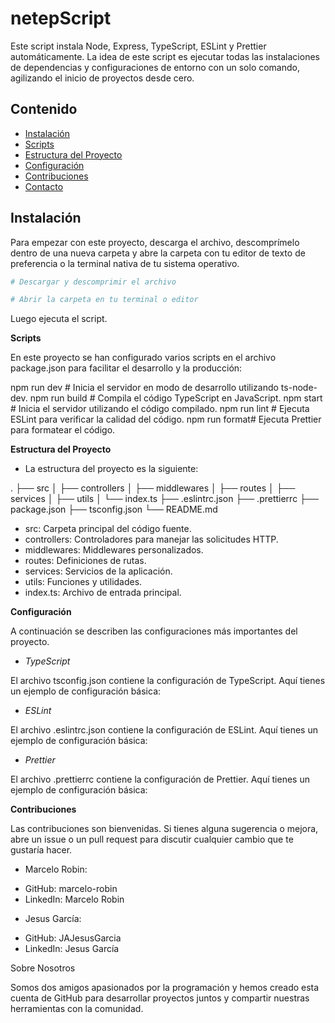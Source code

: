 # **netepScript**

Este script instala Node, Express, TypeScript, ESLint y Prettier automáticamente. La idea de este script es ejecutar todas las instalaciones de dependencias y configuraciones de entorno con un solo comando, agilizando el inicio de proyectos desde cero.

## **Contenido**

- [Instalación](##instalación)
- [Scripts](##scripts)
- [Estructura del Proyecto](##estructura-del-proyecto)
- [Configuración](##configuración)
- [Contribuciones](##contribuciones)
- [Contacto](##contacto)

## **Instalación**

Para empezar con este proyecto, descarga el archivo, descomprímelo dentro de una nueva carpeta y abre la carpeta con tu editor de texto de preferencia o la terminal nativa de tu sistema operativo.

```bash
# Descargar y descomprimir el archivo

# Abrir la carpeta en tu terminal o editor
```

Luego ejecuta el script.

<!-- comando para ejecutar -->

**Scripts**

En este proyecto se han configurado varios scripts en el archivo package.json para facilitar el desarrollo y la producción:

npm run dev # Inicia el servidor en modo de desarrollo utilizando ts-node-dev.
npm run build # Compila el código TypeScript en JavaScript.
npm start # Inicia el servidor utilizando el código compilado.
npm run lint # Ejecuta ESLint para verificar la calidad del código.
npm run format# Ejecuta Prettier para formatear el código.

**Estructura del Proyecto**

- La estructura del proyecto es la siguiente:

.
├── src
│ ├── controllers
│ ├── middlewares
│ ├── routes
│ ├── services
│ ├── utils
│ └── index.ts
├── .eslintrc.json
├── .prettierrc
├── package.json
├── tsconfig.json
└── README.md

- src: Carpeta principal del código fuente.
- controllers: Controladores para manejar las solicitudes HTTP.
- middlewares: Middlewares personalizados.
- routes: Definiciones de rutas.
- services: Servicios de la aplicación.
- utils: Funciones y utilidades.
- index.ts: Archivo de entrada principal.

**Configuración**

A continuación se describen las configuraciones más importantes del proyecto.

- _TypeScript_

El archivo tsconfig.json contiene la configuración de TypeScript. Aquí tienes un ejemplo de configuración básica:

<!-- {
  "compilerOptions": {
    "target": "ES6",
    "module": "commonjs",
    "outDir": "./dist",
    "rootDir": "./src",
    "strict": true,
    "esModuleInterop": true
  }
} -->

- _ESLint_

El archivo .eslintrc.json contiene la configuración de ESLint. Aquí tienes un ejemplo de configuración básica:

<!-- {
  "env": {
    "node": true,
    "es6": true
  },
  "extends": [
    "eslint:recommended",
    "plugin:@typescript-eslint/recommended",
    "prettier"
  ],
  "parser": "@typescript-eslint/parser",
  "plugins": ["@typescript-eslint"],
  "rules": {
    "indent": ["error", 2],
    "quotes": ["error", "single"],
    "semi": ["error", "always"]
  }
} -->

- _Prettier_

El archivo .prettierrc contiene la configuración de Prettier. Aquí tienes un ejemplo de configuración básica:

<!-- {
  "singleQuote": true,
  "trailingComma": "all",
  "printWidth": 80,
  "tabWidth": 2
} -->

**Contribuciones**

Las contribuciones son bienvenidas. Si tienes alguna sugerencia o mejora, abre un issue o un pull request para discutir cualquier cambio que te gustaría hacer.

- Marcelo Robin:

* GitHub: marcelo-robin
* LinkedIn: Marcelo Robin

- Jesus García:

* GitHub: JAJesusGarcia
* LinkedIn: Jesus García

Sobre Nosotros

Somos dos amigos apasionados por la programación y hemos creado esta cuenta de GitHub para desarrollar proyectos juntos y compartir nuestras herramientas con la comunidad.
